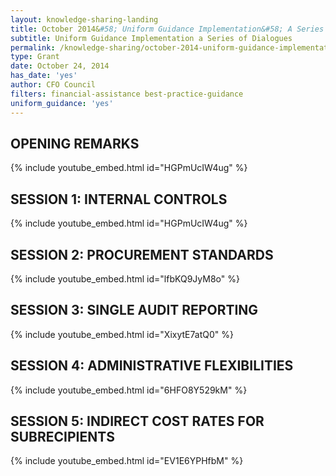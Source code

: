 ```yaml
---
layout: knowledge-sharing-landing
title: October 2014&#58; Uniform Guidance Implementation&#58; A Series of Dialogues
subtitle: Uniform Guidance Implementation a Series of Dialogues
permalink: /knowledge-sharing/october-2014-uniform-guidance-implementation-a-series-of-dialogues/
type: Grant
date: October 24, 2014
has_date: 'yes'
author: CFO Council 
filters: financial-assistance best-practice-guidance
uniform_guidance: 'yes'
---
```


## OPENING REMARKS

{% include youtube_embed.html id="HGPmUcIW4ug" %}  

## SESSION 1: INTERNAL CONTROLS

{% include youtube_embed.html id="HGPmUcIW4ug" %}  

## SESSION 2: PROCUREMENT STANDARDS

{% include youtube_embed.html id="lfbKQ9JyM8o" %}  

## SESSION 3: SINGLE AUDIT REPORTING

{% include youtube_embed.html id="XixytE7atQ0" %} 

## SESSION 4: ADMINISTRATIVE FLEXIBILITIES

{% include youtube_embed.html id="6HFO8Y529kM" %}  

## SESSION 5: INDIRECT COST RATES FOR SUBRECIPIENTS

{% include youtube_embed.html id="EV1E6YPHfbM" %}  


